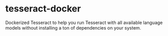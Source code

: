 # tesseract-docker

Dockerized Tesseract to help you run Tesseract with all available language models without installing a ton of dependencies on your system.
